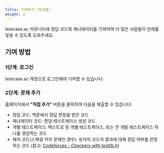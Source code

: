 ```yaml
---
title: 기여하기 (작성중)
weight: 2
---
```


testcase.ac 커뮤니티에 정답 코드와 제너레이터를 기여하여 더 많은 사람들이 반례를 찾을 수 있도록 도와주세요.

## 기여 방법

### 1단계: 로그인

testcase.ac 계정으로 로그인해야 기여할 수 있습니다.

### 2단계: 문제 추가

홈페이지에서 **"직접 추가"** 버튼을 클릭하여 다음을 제출할 수 있습니다:

- 정답 코드: 백준에서 정답 판정을 받은 코드
- 제너레이터 코드: 랜덤 테스트케이스 생성 코드
- 개별 테스트케이스: 텍스트로 된 개별 테스트케이스, 또는 큰 개발 테스트케이스 하나를 생성하는 코드
- 체커 코드(스페셜 저지 문제인 경우): 유저의 코드의 결과에 대해 정답 여부를 판정하는 코드 (참고: [Codeforces - Checkers with testlib.h](https://codeforces.com/blog/entry/18431))
